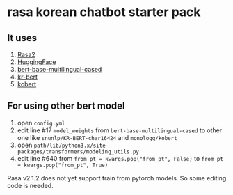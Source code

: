 # rasa korean chatbot starter pack

## It uses

1. [Rasa2](https://github.com/RasaHQ/rasa)
1. [HuggingFace](https://github.com/huggingface)
1. [bert-base-multilingual-cased](https://huggingface.co/bert-base-multilingual-cased)
1. [kr-bert](https://huggingface.co/snunlp/KR-BERT-char16424)
1. [kobert](https://huggingface.co/monologg/kobert#)

## For using other bert model

1. open `config.yml`
1. edit line #17 `model_weights` from `bert-base-multilingual-cased` to other one like `snunlp/KR-BERT-char16424` and `monologg/kobert`
1. open `path/lib/python3.x/site-packages/transformers/modeling_utils.py`
1. edit line #640 from `from_pt = kwargs.pop("from_pt", False)` to `from_pt = kwargs.pop("from_pt", True)`

Rasa v2.1.2 does not yet support train from pytorch models. So some editing code is needed.
